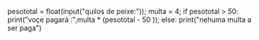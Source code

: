 pesototal = float(input("quilos de peixe:"));
multa = 4;
if pesototal > 50:
 print("voçe pagará :",multa * (pesototal - 50 ));
else:
 print("nehuma multa a ser paga")
